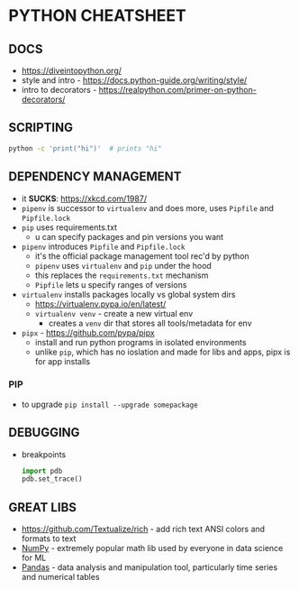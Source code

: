# PYTHON CHEATSHEET

## DOCS
- https://diveintopython.org/
- style and intro - https://docs.python-guide.org/writing/style/
- intro to decorators - https://realpython.com/primer-on-python-decorators/

## SCRIPTING
```sh
python -c 'print("hi")'  # prints "hi"
```

## DEPENDENCY MANAGEMENT
- it **SUCKS**: https://xkcd.com/1987/
- `pipenv` is successor to `virtualenv` and does more, uses `Pipfile` and `Pipfile.lock`
- `pip` uses requirements.txt
    - u can specify packages and pin versions you want
- `pipenv` introduces `Pipfile` and `Pipfile.lock`
    - it's the official package management tool rec'd by python
    - `pipenv` uses `virtualenv` and `pip` under the hood
    - this replaces the `requirements.txt` mechanism
    - `Pipfile` lets u specify ranges of versions
- `virtualenv` installs packages locally vs global system dirs
    - https://virtualenv.pypa.io/en/latest/
    - `virtualenv venv` - create a new virtual env
        - creates a `venv` dir that stores all tools/metadata for env
- `pipx` - https://github.com/pypa/pipx
    - install and run python programs in isolated environments
    - unlike `pip`, which has no ioslation and made for libs and apps, pipx is for app installs
### PIP
- to upgrade `pip install --upgrade somepackage`

## DEBUGGING
- breakpoints
    ```python
    import pdb
    pdb.set_trace()
    ```

## GREAT LIBS
- https://github.com/Textualize/rich - add rich text ANSI colors and formats to text
- [NumPy](https://numpy.org/) - extremely popular math lib used by everyone in data science for ML
- [Pandas](https://pandas.pydata.org/) - data analysis and manipulation tool, particularly time series and numerical tables

